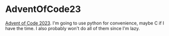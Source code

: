 # AdventOfCode23
[Advent of Code 2023](https://adventofcode.com/2023). I'm going to use python for convenience, maybe C if I have the time. I also probably won't do all of them since I'm lazy.
